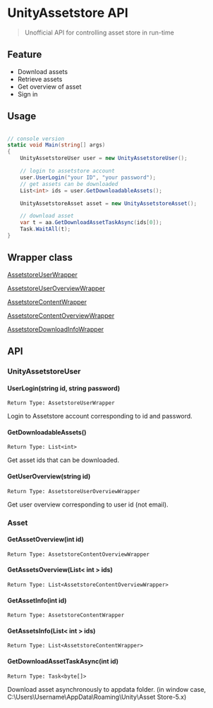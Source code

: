 # UnityAssetstore API

> Unofficial API for controlling asset store in run-time



## Feature

- Download assets
- Retrieve assets
- Get overview of asset
- Sign in


## Usage

```csharp

// console version
static void Main(string[] args)
{
    UnityAssetstoreUser user = new UnityAssetstoreUser();

	// login to assetstore account
    user.UserLogin("your ID", "your password");
	// get assets can be downloaded
	List<int> ids = user.GetDownloadableAssets();

    UnityAssetstoreAsset asset = new UnityAssetstoreAsset();

	// download asset
    var t = aa.GetDownloadAssetTaskAsync(ids[0]);
    Task.WaitAll(t);
}

```

## Wrapper class

[AssetstoreUserWrapper](https://github.com/se0kjun/UnityAssetstoreAPI/blob/master/UnityAssetstoreAPI/wrapper/AssetstoreUserWrapper.cs)

[AssetstoreUserOverviewWrapper](https://github.com/se0kjun/UnityAssetstoreAPI/blob/master/UnityAssetstoreAPI/wrapper/AssetstoreUserOverviewWrapper.cs)

[AssetstoreContentWrapper](https://github.com/se0kjun/UnityAssetstoreAPI/blob/master/UnityAssetstoreAPI/wrapper/AssetstoreContentWrapper.cs)

[AssetstoreContentOverviewWrapper](https://github.com/se0kjun/UnityAssetstoreAPI/blob/master/UnityAssetstoreAPI/wrapper/AssetstoreContentOverviewWrapper.cs)

[AssetstoreDownloadInfoWrapper](https://github.com/se0kjun/UnityAssetstoreAPI/blob/master/UnityAssetstoreAPI/wrapper/AssetstoreDownloadInfoWrapper.cs)

## API

### UnityAssetstoreUser

#### UserLogin(string id, string password)

```
Return Type: AssetstoreUserWrapper
```

Login to Assetstore account corresponding to id and password.
 

#### GetDownloadableAssets()

```
Return Type: List<int> 
```

Get asset ids that can be downloaded.

#### GetUserOverview(string id)

```
Return Type: AssetstoreUserOverviewWrapper
```

Get user overview corresponding to user id (not email).

### Asset

#### GetAssetOverview(int id)

```
Return Type: AssetstoreContentOverviewWrapper
```

#### GetAssetsOverview(List< int > ids)

```
Return Type: List<AssetstoreContentOverviewWrapper>
```

#### GetAssetInfo(int id)

```
Return Type: AssetstoreContentWrapper
```

#### GetAssetsInfo(List< int > ids)

```
Return Type: List<AssetstoreContentWrapper>
```

#### GetDownloadAssetTaskAsync(int id)

```
Return Type: Task<byte[]>
```

Download asset asynchronously to appdata folder. (in window case, C:\Users\Username\AppData\Roaming\Unity\Asset Store-5.x) 